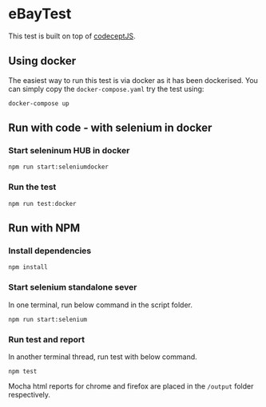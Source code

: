 # eBayTest

This test is built on top of [codeceptJS](https://codecept.io/).

## Using docker
The easiest way to run this test is via docker as it has been dockerised.  You can simply copy the ```docker-compose.yaml``` try the test using:
```
docker-compose up
```

## Run with code - with selenium in docker
### Start seleninum HUB in docker
```
npm run start:seleniumdocker
```

### Run the test
```
npm run test:docker
```

## Run with NPM

### Install dependencies
```
npm install
```

### Start selenium standalone sever
In one terminal, run below command in the script folder.
```
npm run start:selenium
```

### Run test and report
In another terminal thread, run test with below command.
```
npm test
```

Mocha html reports for chrome and firefox are placed in the ```/output``` folder respectively.
